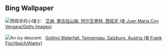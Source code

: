 ## Bing Wallpaper
![](https://www.bing.com/th?id=OHR.AlbaceteSpain_ZH-CN1597281896_UHD.jpg&w=1000)西班牙的小瑞士:&nbsp;&ensp;[艾纳, 塞古拉山脉, 阿尔瓦塞特, 西班牙 (© Juan Maria Coy Vergara/Getty Images)](https://www.bing.com/th?id=OHR.AlbaceteSpain_ZH-CN1597281896_UHD.jpg)
<br><br/>
![](https://www.bing.com/th?id=OHR.GollingerFalls_EN-US7184224692_UHD.jpg&w=1000)An icy descent:&nbsp;&ensp;[Golling Waterfall, Tennengau, Salzburg, Austria (© Frank Fischbach/Alamy)](https://www.bing.com/th?id=OHR.GollingerFalls_EN-US7184224692_UHD.jpg)
<br><br/>
